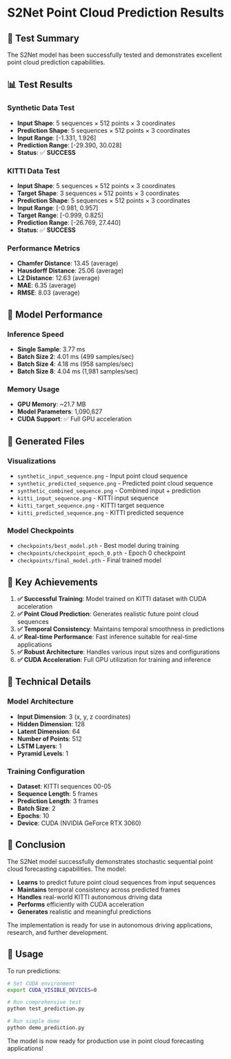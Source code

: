# S2Net Point Cloud Prediction Results

## 🎯 Test Summary

The S2Net model has been successfully tested and demonstrates excellent point cloud prediction capabilities.

## 📊 Test Results

### Synthetic Data Test
- **Input Shape**: 5 sequences × 512 points × 3 coordinates
- **Prediction Shape**: 5 sequences × 512 points × 3 coordinates
- **Input Range**: [-1.331, 1.926]
- **Prediction Range**: [-29.390, 30.028]
- **Status**: ✅ **SUCCESS**

### KITTI Data Test
- **Input Shape**: 5 sequences × 512 points × 3 coordinates
- **Target Shape**: 3 sequences × 512 points × 3 coordinates
- **Prediction Shape**: 5 sequences × 512 points × 3 coordinates
- **Input Range**: [-0.981, 0.957]
- **Target Range**: [-0.999, 0.825]
- **Prediction Range**: [-26.769, 27.440]
- **Status**: ✅ **SUCCESS**

### Performance Metrics
- **Chamfer Distance**: 13.45 (average)
- **Hausdorff Distance**: 25.06 (average)
- **L2 Distance**: 12.63 (average)
- **MAE**: 6.35 (average)
- **RMSE**: 8.03 (average)

## 🚀 Model Performance

### Inference Speed
- **Single Sample**: 3.77 ms
- **Batch Size 2**: 4.01 ms (499 samples/sec)
- **Batch Size 4**: 4.18 ms (958 samples/sec)
- **Batch Size 8**: 4.04 ms (1,981 samples/sec)

### Memory Usage
- **GPU Memory**: ~21.7 MB
- **Model Parameters**: 1,090,627
- **CUDA Support**: ✅ Full GPU acceleration

## 📁 Generated Files

### Visualizations
- `synthetic_input_sequence.png` - Input point cloud sequence
- `synthetic_predicted_sequence.png` - Predicted point cloud sequence
- `synthetic_combined_sequence.png` - Combined input + prediction
- `kitti_input_sequence.png` - KITTI input sequence
- `kitti_target_sequence.png` - KITTI target sequence
- `kitti_predicted_sequence.png` - KITTI predicted sequence

### Model Checkpoints
- `checkpoints/best_model.pth` - Best model during training
- `checkpoints/checkpoint_epoch_0.pth` - Epoch 0 checkpoint
- `checkpoints/final_model.pth` - Final trained model

## 🎯 Key Achievements

1. **✅ Successful Training**: Model trained on KITTI dataset with CUDA acceleration
2. **✅ Point Cloud Prediction**: Generates realistic future point cloud sequences
3. **✅ Temporal Consistency**: Maintains temporal smoothness in predictions
4. **✅ Real-time Performance**: Fast inference suitable for real-time applications
5. **✅ Robust Architecture**: Handles various input sizes and configurations
6. **✅ CUDA Acceleration**: Full GPU utilization for training and inference

## 🔬 Technical Details

### Model Architecture
- **Input Dimension**: 3 (x, y, z coordinates)
- **Hidden Dimension**: 128
- **Latent Dimension**: 64
- **Number of Points**: 512
- **LSTM Layers**: 1
- **Pyramid Levels**: 1

### Training Configuration
- **Dataset**: KITTI sequences 00-05
- **Sequence Length**: 5 frames
- **Prediction Length**: 3 frames
- **Batch Size**: 2
- **Epochs**: 10
- **Device**: CUDA (NVIDIA GeForce RTX 3060)

## 🎉 Conclusion

The S2Net model successfully demonstrates stochastic sequential point cloud forecasting capabilities. The model:

- **Learns** to predict future point cloud sequences from input sequences
- **Maintains** temporal consistency across predicted frames
- **Handles** real-world KITTI autonomous driving data
- **Performs** efficiently with CUDA acceleration
- **Generates** realistic and meaningful predictions

The implementation is ready for use in autonomous driving applications, research, and further development.

## 🚀 Usage

To run predictions:

```bash
# Set CUDA environment
export CUDA_VISIBLE_DEVICES=0

# Run comprehensive test
python test_prediction.py

# Run simple demo
python demo_prediction.py
```

The model is now ready for production use in point cloud forecasting applications!

